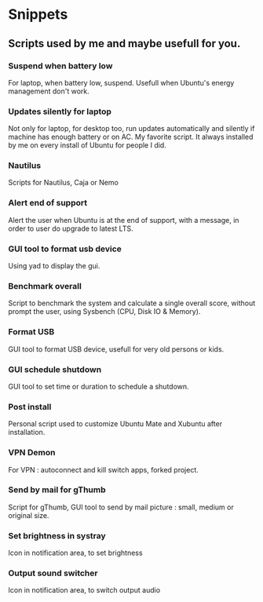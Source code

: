 # Snippets
## Scripts used by me and maybe usefull for you.

### Suspend when battery low
For laptop, when battery low, suspend. Usefull when Ubuntu's energy management don't work.

### Updates silently for laptop
Not only for laptop, for desktop too, run updates automatically and silently if machine has enough battery or on AC. My favorite script. It always installed by me on every install of Ubuntu for people I did.

### Nautilus
Scripts for Nautilus, Caja or Nemo

### Alert end of support
Alert the user when Ubuntu is at the end of support, with a message, in order to user do upgrade to latest LTS.

### GUI tool to format usb device
Using yad to display the gui.

### Benchmark overall
Script to benchmark the system and calculate a single overall score, without prompt the user, using Sysbench (CPU, Disk IO & Memory).

### Format USB
GUI tool to format USB device, usefull for very old persons or kids.

### GUI schedule shutdown
GUI tool to set time or duration to schedule a shutdown.

### Post install
Personal script used to customize Ubuntu Mate and Xubuntu after installation.

### VPN Demon
For VPN : autoconnect and kill switch apps, forked project.

### Send by mail for gThumb
Script for gThumb, GUI tool to send by mail picture : small, medium or original size.

### Set brightness in systray
Icon in notification area, to set brightness

### Output sound switcher
Icon in notification area, to switch output audio
